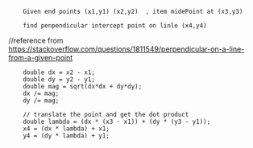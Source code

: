         Given end points (x1,y1) (x2,y2)  , item midePoint at (x3,y3)

        find penpendicular intercept point on linle (x4,y4)


//reference from https://stackoverflow.com/questions/1811549/perpendicular-on-a-line-from-a-given-point

        double dx = x2 - x1;
        double dy = y2 - y1;
        double mag = sqrt(dx*dx + dy*dy);
        dx /= mag;
        dy /= mag;

        // translate the point and get the dot product
        double lambda = (dx * (x3 - x1)) + (dy * (y3 - y1));
        x4 = (dx * lambda) + x1;
        y4 = (dy * lambda) + y1;
